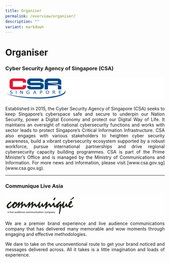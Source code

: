 ```yaml
---
title: Organiser
permalink: /overview/organiser/
description: ""
variant: markdown
---
```

#  **Organiser**

### **Cyber Security Agency of Singapore (CSA)** 

![](/images/about_csa_2_cropped.png)
<p style="text-align:justify">Established in 2015, the Cyber Security Agency of Singapore (CSA) seeks to keep Singapore’s cyberspace safe and secure to underpin our Nation Security, power a Digital Economy and protect our Digital Way of Life. It maintains an oversight of national cybersecurity functions and works with sector leads to protect Singapore’s Critical Information Infrastructure. CSA also engages with various stakeholders to heighten cyber security awareness, build a vibrant cybersecurity ecosystem supported by a robust workforce, pursue international partnerships and drive regional cybersecurity capacity building programmes. CSA is part of the Prime Minister’s Office and is managed by the Ministry of Communications and Information. For more news and information, please visit [www.csa.gov.sg](www.csa.gov.sg). </p>

---

###  **Communique Live Asia**
![CLA](/images/organiser%20logo/cla_logo.png)

<p style="text-align:justify">We are a premier brand experience and live audience communications company that has delivered many memorable and wow moments through engaging and effective methodologies.</p>
<p style="text-align:justify">
We dare to take on the unconventional route to get your brand noticed and messages delivered across. All it takes is a little imagination and loads of experience.</p>
